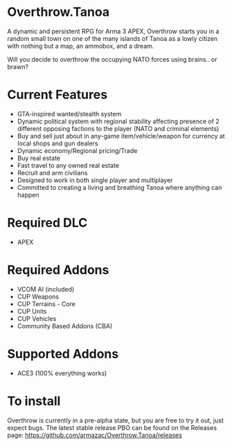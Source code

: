# Overthrow.Tanoa
A dynamic and persistent RPG for Arma 3 APEX, Overthrow starts you in a random small town on one of the many islands of Tanoa as a lowly citizen with nothing but a map, an ammobox, and a dream.

Will you decide to overthrow the occupying NATO forces using brains.. or brawn?

# Current Features
* GTA-inspired wanted/stealth system
* Dynamic political system with regional stability affecting presence of 2 different opposing factions to the player (NATO and criminal elements)
* Buy and sell just about in any-game item/vehicle/weapon for currency at local shops and gun dealers
* Dynamic economy/Regional pricing/Trade
* Buy real estate
* Fast travel to any owned real estate
* Recruit and arm civilians
* Designed to work in both single player and multiplayer
* Committed to creating a living and breathing Tanoa where anything can happen

# Required DLC
* APEX

# Required Addons
* VCOM AI (included)
* CUP Weapons
* CUP Terrains - Core
* CUP Units
* CUP Vehicles
* Community Based Addons (CBA)

# Supported Addons
* ACE3 (100% everything works)

# To install
Overthrow is currently in a pre-alpha state, but you are free to try it out, just expect bugs. The latest stable release PBO can be found on the Releases page: https://github.com/armazac/Overthrow.Tanoa/releases

